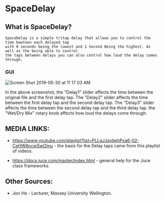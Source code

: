 # SpaceDelay

## What is SpaceDelay?
    SpaceDelay is a simple tritap delay that allows you to control the time bewteen each delayed tap
    with 0 seconds being the lowest and 1 Second Being the highest. As well as the being able to control
    the taps between delays you can also control how loud the delay comes through.

### GUI

![Screen Shot 2019-05-30 at 11 17 03 AM](https://user-images.githubusercontent.com/48004340/58877785-be6f0f80-8725-11e9-988f-9c0e85fff558.png)



In the above screenshot, the "Delay1" slider affects the time between the original file and the first delay tap.
The "Delay2" slider affects the time between the first delay tap and the second delay tap.
The "Delay3" slider affects the time between the second delay tap and the third delay tap.
the "Wet/Dry Mix" rotary knob affects how loud the delays come through.










## MEDIA LINKS:
 - https://www.youtube.com/playlist?list=PLLgJJsrdwhPxa6-02-CeHW8ocwSwl2jnu - the basis for the Delay taps came from this playlist of videos.
    
- https://docs.juce.com/master/index.html - general help for the Juce class frameworks.


## Other Sources:
 - Jon He - Lecturer, Massey University Wellington.
    
